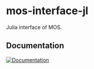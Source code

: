 # mos-interface-jl

Julia interface of MOS.

## Documentation

[![Documentation](https://github.com/Fuinn/mos-interface-jl/actions/workflows/documentation.yml/badge.svg?branch=master)](https://github.com/Fuinn/mos-interface-jl/actions/workflows/documentation.yml)

